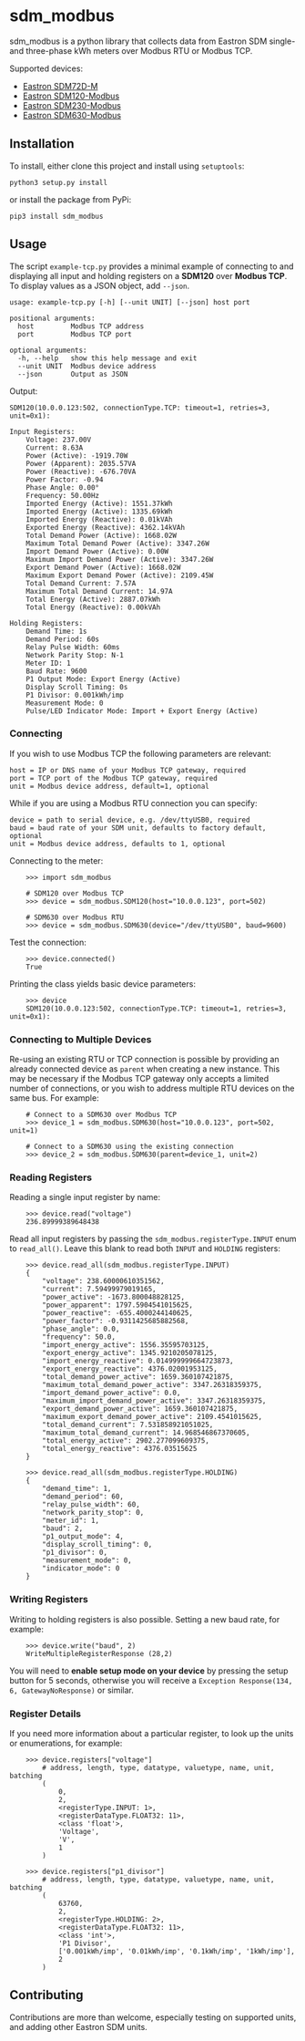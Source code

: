 # sdm_modbus

sdm_modbus is a python library that collects data from Eastron SDM single- and three-phase kWh meters over Modbus RTU or Modbus TCP.

Supported devices:
* [Eastron SDM72D-M](https://www.eastroneurope.com/products/view/sdm72modbus)
* [Eastron SDM120-Modbus](https://www.eastroneurope.com/products/view/sdm120modbus)
* [Eastron SDM230-Modbus](https://www.eastroneurope.com/products/view/sdm230modbus)
* [Eastron SDM630-Modbus](https://www.eastroneurope.com/products/view/sdm630modbus)

## Installation

To install, either clone this project and install using `setuptools`:

```python3 setup.py install```

or install the package from PyPi:

```pip3 install sdm_modbus```

## Usage

The script `example-tcp.py` provides a minimal example of connecting to and displaying all input and holding registers on a **SDM120** over **Modbus TCP**. To display values as a JSON object, add `--json`.

```
usage: example-tcp.py [-h] [--unit UNIT] [--json] host port

positional arguments:
  host         Modbus TCP address
  port         Modbus TCP port

optional arguments:
  -h, --help   show this help message and exit
  --unit UNIT  Modbus device address
  --json       Output as JSON
```

Output:

```
SDM120(10.0.0.123:502, connectionType.TCP: timeout=1, retries=3, unit=0x1):

Input Registers:
    Voltage: 237.00V
    Current: 8.63A
    Power (Active): -1919.70W
    Power (Apparent): 2035.57VA
    Power (Reactive): -676.70VA
    Power Factor: -0.94
    Phase Angle: 0.00°
    Frequency: 50.00Hz
    Imported Energy (Active): 1551.37kWh
    Imported Energy (Active): 1335.69kWh
    Imported Energy (Reactive): 0.01kVAh
    Exported Energy (Reactive): 4362.14kVAh
    Total Demand Power (Active): 1668.02W
    Maximum Total Demand Power (Active): 3347.26W
    Import Demand Power (Active): 0.00W
    Maximum Import Demand Power (Active): 3347.26W
    Export Demand Power (Active): 1668.02W
    Maximum Export Demand Power (Active): 2109.45W
    Total Demand Current: 7.57A
    Maximum Total Demand Current: 14.97A
    Total Energy (Active): 2887.07kWh
    Total Energy (Reactive): 0.00kVAh

Holding Registers:
    Demand Time: 1s
    Demand Period: 60s
    Relay Pulse Width: 60ms
    Network Parity Stop: N-1
    Meter ID: 1
    Baud Rate: 9600
    P1 Output Mode: Export Energy (Active)
    Display Scroll Timing: 0s
    P1 Divisor: 0.001kWh/imp
    Measurement Mode: 0
    Pulse/LED Indicator Mode: Import + Export Energy (Active)
```

### Connecting

If you wish to use Modbus TCP the following parameters are relevant:

`host = IP or DNS name of your Modbus TCP gateway, required`  
`port = TCP port of the Modbus TCP gateway, required`  
`unit = Modbus device address, default=1, optional`

While if you are using a Modbus RTU connection you can specify:

`device = path to serial device, e.g. /dev/ttyUSB0, required`  
`baud = baud rate of your SDM unit, defaults to factory default, optional`  
`unit = Modbus device address, defaults to 1, optional`

Connecting to the meter:

```
    >>> import sdm_modbus

    # SDM120 over Modbus TCP
    >>> device = sdm_modbus.SDM120(host="10.0.0.123", port=502)

    # SDM630 over Modbus RTU
    >>> device = sdm_modbus.SDM630(device="/dev/ttyUSB0", baud=9600)
```

Test the connection:

```
    >>> device.connected()
    True
```

Printing the class yields basic device parameters:

```
    >>> device
    SDM120(10.0.0.123:502, connectionType.TCP: timeout=1, retries=3, unit=0x1):
```

### Connecting to Multiple Devices

Re-using an existing RTU or TCP connection is possible by providing an already connected device as `parent` when creating a new instance. This may be necessary if the Modbus TCP gateway only accepts a limited number of connections, or you wish to address multiple RTU devices on the same bus. For example:

```
    # Connect to a SDM630 over Modbus TCP
    >>> device_1 = sdm_modbus.SDM630(host="10.0.0.123", port=502, unit=1)

    # Connect to a SDM630 using the existing connection
    >>> device_2 = sdm_modbus.SDM630(parent=device_1, unit=2)
```

### Reading Registers

Reading a single input register by name:

```
    >>> device.read("voltage")
    236.89999389648438
```

Read all input registers by passing the `sdm_modbus.registerType.INPUT` enum to `read_all()`. Leave this blank to read both `INPUT` and `HOLDING` registers:

```
    >>> device.read_all(sdm_modbus.registerType.INPUT)
    {
        "voltage": 238.60000610351562,
        "current": 7.59499979019165,
        "power_active": -1673.800048828125,
        "power_apparent": 1797.5904541015625,
        "power_reactive": -655.4000244140625,
        "power_factor": -0.9311425685882568,
        "phase_angle": 0.0,
        "frequency": 50.0,
        "import_energy_active": 1556.35595703125,
        "export_energy_active": 1345.9210205078125,
        "import_energy_reactive": 0.014999999664723873,
        "export_energy_reactive": 4376.02001953125,
        "total_demand_power_active": 1659.360107421875,
        "maximum_total_demand_power_active": 3347.26318359375,
        "import_demand_power_active": 0.0,
        "maximum_import_demand_power_active": 3347.26318359375,
        "export_demand_power_active": 1659.360107421875,
        "maximum_export_demand_power_active": 2109.4541015625,
        "total_demand_current": 7.531858921051025,
        "maximum_total_demand_current": 14.968546867370605,
        "total_energy_active": 2902.277099609375,
        "total_energy_reactive": 4376.03515625
    }

    >>> device.read_all(sdm_modbus.registerType.HOLDING)
    {
        "demand_time": 1,
        "demand_period": 60,
        "relay_pulse_width": 60,
        "network_parity_stop": 0,
        "meter_id": 1,
        "baud": 2,
        "p1_output_mode": 4,
        "display_scroll_timing": 0,
        "p1_divisor": 0,
        "measurement_mode": 0,
        "indicator_mode": 0
    }
```

### Writing Registers

Writing to holding registers is also possible. Setting a new baud rate, for example:

```
    >>> device.write("baud", 2)
    WriteMultipleRegisterResponse (28,2)
```

You will need to **enable setup mode on your device** by pressing the setup button for 5 seconds, otherwise you will receive a `Exception Response(134, 6, GatewayNoResponse)` or similar.

### Register Details

If you need more information about a particular register, to look up the units or enumerations, for example:

```
    >>> device.registers["voltage"]
        # address, length, type, datatype, valuetype, name, unit, batching
        (
            0,
            2,
            <registerType.INPUT: 1>,
            <registerDataType.FLOAT32: 11>,
            <class 'float'>,
            'Voltage',
            'V',
            1
        )

    >>> device.registers["p1_divisor"]
        # address, length, type, datatype, valuetype, name, unit, batching
        (
            63760,
            2,
            <registerType.HOLDING: 2>,
            <registerDataType.FLOAT32: 11>,
            <class 'int'>,
            'P1 Divisor',
            ['0.001kWh/imp', '0.01kWh/imp', '0.1kWh/imp', '1kWh/imp'],
            2
        )
```

## Contributing

Contributions are more than welcome, especially testing on supported units, and adding other Eastron SDM units.